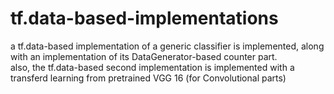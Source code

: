 # tf.data-based-implementations<br /> 
a tf.data-based implementation of a generic classifier is implemented, along with an implementation of its DataGenerator-based counter part.<br /> 
also, the tf.data-based second implementation is implemented with a transferd learning from pretrained VGG 16 (for Convolutional parts) 
